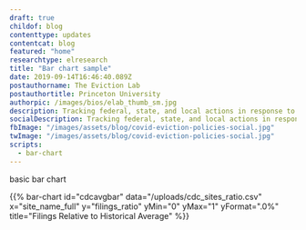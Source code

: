 ```yaml
---
draft: true
childof: blog
contenttype: updates
contentcat: blog
featured: "home"
researchtype: elresearch
title: "Bar chart sample"
date: 2019-09-14T16:46:40.089Z
postauthorname: The Eviction Lab
postauthortitle: Princeton University
authorpic: /images/bios/elab_thumb_sm.jpg
description: Tracking federal, state, and local actions in response to the pandemic.
socialDescription: Tracking federal, state, and local actions in response to the pandemic.
fbImage: "/images/assets/blog/covid-eviction-policies-social.jpg"
twImage: "/images/assets/blog/covid-eviction-policies-social.jpg"
scripts:
  - bar-chart
---
```


basic bar chart


{{% bar-chart id="cdcavgbar" data="/uploads/cdc_sites_ratio.csv" x="site_name_full" y="filings_ratio" yMin="0" yMax="1" yFormat=".0%"  title="Filings Relative to Historical Average" %}}
